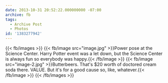 ```yaml
---
date: 2013-10-31 20:52:22.000000000 -07:00
archive: fb
tags: 
  - Archive Post
  - Photos
id: '1383277942'
---
```


{{< fb/images >}}
{{< fb/image src="image.jpg" >}}Power pose at the Science Center. Harry Potter event was a let down, but the Science Center is always fun so everybody was happy.{{< /fb/image >}}
{{< fb/image src="image-2.jpg" >}}Butterbeers. That's $20 worth of doctored cream soda there. VALUE. But it's for a good cause so, like, whatever.{{< /fb/image >}}
{{< /fb/images >}}
